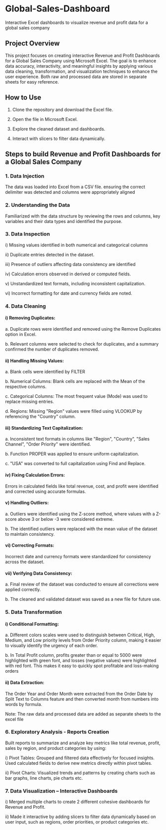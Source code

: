 # Global-Sales-Dashboard
Interactive Excel dashboards to visualize revenue and profit data for a global sales company

## Project Overview
This project focuses on creating interactive Revenue and Profit Dashboards for a Global Sales Company using Microsoft Excel. The goal is to enhance data accuracy, interactivity, and meaningful insights by applying various data cleaning, transformation, and visualization techniques to enhance the user experience. Both raw and processed data are stored in separate sheets for easy reference. 

## How to Use

1. Clone the repository and download the Excel file.

2. Open the file in Microsoft Excel.

3. Explore the cleaned dataset and dashboards.

4. Interact with slicers to filter data dynamically.

## Steps to build Revenue and Profit Dashboards for a Global Sales Company 

### 1. Data Injection 

The data was loaded into Excel from a CSV file. ensuring the correct delimiter was detected and columns were appropriately aligned 

### 2. Understanding the Data 

Familiarized with the data structure by reviewing the rows and columns, key variables and their data types and identified the purpose. 

### 3. Data Inspection 

i) Missing values identified in both numerical and categorical columns 

ii) Duplicate entries detected in the dataset. 

iii) Presence of outliers affecting data consistency are identified 

iv) Calculation errors observed in derived or computed fields. 

v) Unstandardized text formats, including inconsistent capitalization. 

vi) Incorrect formatting for date and currency fields are noted. 

### 4. Data Cleaning 

#### i) Removing Duplicates: 

  a. Duplicate rows were identified and removed using the Remove Duplicates option in Excel. 
  
  b. Relevant columns were selected to check for duplicates, and a summary confirmed the number of duplicates removed. 

#### ii) Handling Missing Values: 

  a. Blank cells were identified by FILTER 
  
  b. Numerical Columns: Blank cells are replaced with the Mean of the respective columns. 
  
  c. Categorical Columns: The most frequent value (Mode) was used to replace missing entries. 
  
  d. Regions: Missing "Region" values were filled using VLOOKUP by referencing the "Country" column. 

#### iii) Standardizing Text Capitalization: 

  a. Inconsistent text formats in columns like "Region", "Country", "Sales Channel", "Order Priority" were identified. 
  
  b. Function PROPER was applied to ensure uniform capitalization. 
  
  c. "USA" was converted to full capitalization using Find and Replace. 

#### iv) Fixing Calculation Errors: 

  Errors in calculated fields like total revenue, cost, and profit were identified and corrected using accurate formulas. 

#### v) Handling Outliers: 

  a. Outliers were identified using the Z-score method, where values with a Z-score above 3 or below -3 were considered extreme. 
  
  b. The identified outliers were replaced with the mean value of the dataset to maintain consistency. 

#### vi) Correcting Formats: 

  Incorrect date and currency formats were standardized for consistency across the dataset. 

#### vii) Verifying Data Consistency: 

  a. Final review of the dataset was conducted to ensure all corrections were applied correctly. 
  
  b. The cleaned and validated dataset was saved as a new file for future use. 

### 5. Data Transformation 

#### i) Conditional Formatting: 

  a. Different colors scales were used to distinguish between Critical, High, Medium, and Low priority levels from Order Priority column, making it easier to visually identify the urgency of each order. 
  
  b. In Total Profit column, profits greater than or equal to 5000 were highlighted with green font, and losses (negative values) were highlighted with red font. This makes it easy to quickly spot profitable and loss-making orders 

#### ii) Data Extraction: 

  The Order Year and Order Month were extracted from the Order Date by Split Text to Columns feature and then converted month from numbers into words by formula.  

Note: The raw data and processed data are added as separate sheets to the excel file 

### 6. Exploratory Analysis - Reports Creation  

Built reports to summarize and analyze key metrics like total revenue, profit, sales by region, and product categories by using: 

i) Pivot Tables: Grouped and filtered data effectively for focused insights. Used calculated fields to derive new metrics directly within pivot tables.  

ii) Pivot Charts: Visualized trends and patterns by creating charts such as bar graphs, line charts, pie charts etc. 

### 7. Data Visualization – Interactive Dashboards 

i) Merged multiple charts to create 2 different cohesive dashboards for Revenue and Profit. 

ii) Made it interactive by adding slicers to filter data dynamically based on user input, such as regions, order priorities, or product categories etc. 





 

 

